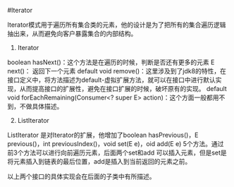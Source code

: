 #Iterator

Iterator模式用于遍历所有集合类的元素，他的设计是为了把所有的集合遍历逻辑抽出来，从而避免向客户暴露集合的内部结构。

1. Iterator

boolean hasNext()：这个方法是在遍历的时候，判断是否还有更多的元素
E next()： 返回下一个元素
default void remove()：这里涉及到了jdk8的特性，在接口定义中，将方法描述为default-虚拟扩展方法，就可以在接口中进行默认实现，从而提高接口的扩展性，避免在接口扩展的时候，破坏原有的实现。
default void forEachRemaining(Consumer<? super E> action)：这个方面一般都用不到，不做具体描述。

2. ListIterator

ListIterator 是对Iterator的扩展，他增加了boolean hasPrevious()，E previous()，int previousIndex()，void set(E e)，oid add(E e) 5个方法。通过前3个方法可以进行向前遍历元素，后面两个set和add 可以插入元素，但是set是将元素插入到链表的最后位置，add是插入到当前返回的元素之前。

以上两个接口的具体实现会在后面的子类中有所描述。